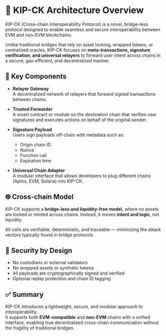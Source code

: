 # 🧠 KIP-CK Architecture Overview

KIP-CK (Cross-chain Interoperability Protocol) is a novel, bridge-less protocol designed to enable seamless and secure interoperability between EVM and non-EVM blockchains.

Unlike traditional bridges that rely on asset locking, wrapped tokens, or centralized oracles, KIP-CK focuses on **meta-transactions, signature verification, and universal relayers** to forward user intent across chains in a secure, gas-efficient, and decentralized manner.


## 🔧 Key Components

- **Relayer Gateway**  
  A decentralized network of relayers that forward signed transactions between chains.

- **Trusted Forwarder**  
  A smart contract or module on the destination chain that verifies user signatures and executes actions on behalf of the original sender.

- **Signature Payload**  
  Users sign payloads off-chain with metadata such as:
  - Origin chain ID
  - Nonce
  - Function call
  - Expiration time

- **Universal Chain Adapter**  
  A modular interface that allows developers to plug different chains (Aptos, EVM, Solana) into KIP-CK.


## 🌐 Cross-chain Model

KIP-CK supports a **bridge-less and liquidity-free model**, where no assets are locked or minted across chains. Instead, it moves **intent and logic**, not liquidity.

All calls are verifiable, deterministic, and traceable — minimizing the attack vectors typically found in bridge protocols.



## 🔐 Security by Design

- No custodians or external validators
- No wrapped assets or synthetic tokens
- All payloads are cryptographically signed and verified
- Optional replay protection and chain ID tagging



## ✅ Summary

KIP-CK introduces a lightweight, secure, and modular approach to interoperability.  
It supports both **EVM-compatible** and **non-EVM** chains with a unified interface, enabling true decentralized cross-chain communication without the fragility of traditional bridges.
